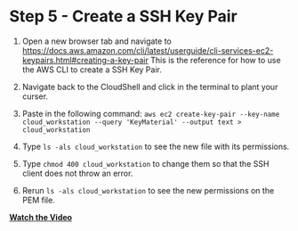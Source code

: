# Step 5 - Create a SSH Key Pair

1. Open a new browser tab and navigate to
https://docs.aws.amazon.com/cli/latest/userguide/cli-services-ec2-keypairs.html#creating-a-key-pair
This is the reference for how to use the AWS CLI to create a SSH Key Pair.

2. Navigate back to the CloudShell and click in the terminal to plant your curser.
3. Paste in the following command:
`aws ec2 create-key-pair --key-name cloud_workstation --query 'KeyMaterial' --output text > cloud_workstation`
4. Type `ls -als cloud_workstation` to see the new file with its permissions.
5. Type `chmod 400 cloud_workstation` to change them so that the SSH client does
not throw an error.
6. Rerun `ls -als cloud_workstation` to see the new permissions on the PEM file.


**[Watch the Video](https://youtu.be/_t82air0vss)**
